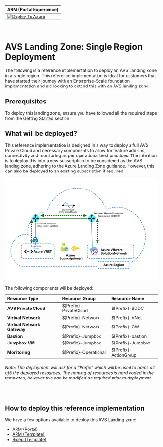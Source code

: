 
| ARM (Portal Experience)                                      |
| ------------------------------------------------------------ |
| [![Deploy To Azure](https://aka.ms/deploytoazurebutton)](https://portal.azure.com/#create/Microsoft.Template/uri/https%3A%2F%2Fraw.githubusercontent.com%2Fshaunjacob%2FEnterprise-Scale-for-AVS%2Fupdatedreadme%2FAVS-Landing-Zone%2FSingleRegion%2FARM%2FESLZDeploy.deploy.json) |

<br/>

# AVS Landing Zone: Single Region Deployment

The following is a reference implementation to deploy an AVS Landing Zone in a single region. This reference implementation is ideal for customers that have started their journey with an Enterprise-Scale foundation implementation and are looking to extend this with an AVS landing zone

## Prerequisites

To deploy this landing zone, ensure you have followed all the required steps from the [Getting Started](./GettingStarted.md) section



## What will be deployed?

This reference implementation is designed in a way to deploy a full AVS Private Cloud and necessary components to allow for feature add-ins, connectivity and monitoring as per operational best practices. The intention is to deploy this into a new subscription to be considered as the AVS landing zone, adhering to the Azure Landing Zone guidance. However, this can also be deployed to an existing subscription if required

![ALZ Single Region](../../docs/images/AVS-Single-Region.png)

The following components will be deployed:

| **Resource Type**                | **Resource Group**     | **Resource Name**     |
| :------------------------------- | :--------------------- | :-------------------- |
| **AVS Private Cloud**            | ${Prefix}-PrivateCloud | ${Prefix}-SDDC        |
| **Virtual Network**              | ${Prefix}-Network      | ${Prefix}-VNet        |
| **Virtual** **Network  Gateway** | ${Prefix}-Network      | ${Prefix}-GW          |
| **Bastion**                      | ${Prefix}-Jumpbox      | ${Prefix}-bastion     |
| **Jumpbox VM**                   | ${Prefix}-Jumpbox      | ${Prefix}-Jumpbox     |
| **Monitoring**                   | ${Prefix}-Operational  | ${Prefix}-ActionGroup |

###### Note:  The deployment will ask for a "Prefix" which will be used to name all of5 the deployed resources. The naming of resources is hard coded in the templates, however this can be modified as required prior to deployment

<br/>

## How to deploy this reference implementation

We have a few options available to deploy this AVS Landing zone:

- [ARM (Portal)](https://portal.azure.com/#create/Microsoft.Template/uri/https%3A%2F%2Fraw.githubusercontent.com%2Fshaunjacob%2FEnterprise-Scale-for-AVS%2Fupdatedreadme%2FAVS-Landing-Zone%2FSingleRegion%2FARM%2FESLZDeploy.deploy.json)
- [ARM (Template)](ARM)
- [Bicep (Template)](Bicep)

<br/>



